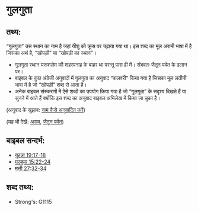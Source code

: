 # गुलगुता #

## तथ्य: ##

 “गुलगुता” उस स्थान का नाम है जहां यीशु को क्रूस पर चढ़ाया गया था। इस शब्द का मूल अरामी भाषा में है जिसका अर्थ है, “खोपड़ी” या “खोपड़ी का स्थान”। 

* गुलगुता स्थान यरूशलेम की शहरपनाह के बाहर था परन्तु पास ही में। संभवतः जैतून पर्वत के ढलान पर।
* बाइबल के कुछ अंग्रेजी अनुवादों में गुलगुता का अनुवाद “कलवरी” किया गया है जिसका मूल लतीनी भाषा में है जो “खोपड़ी” शब्द से आता है। 
* अनेक बाइबल संस्करणों में ऐसे शब्दों का उपयोग किया गया है जो “गुलगुता” के सदृश्य दिखते हैं या सुनने में आते हैं क्योंकि इस शब्द का अनुवाद बाइबल अभिलेख में किया जा चुका है। 

(अनुवाद के सुझाव: [नाम कैसे अनुवादित करें](rc://en/ta/man/translate/translate-names))

(यह भी देखें: [अराम](../names/aram.md), [जैतून पर्वत](../names/mountofolives.md))

## बाइबल सन्दर्भ: ##

* [यूहन्ना 19:17-18](rc://en/tn/help/jhn/19/17)
* [मरकुस 15:22-24](rc://en/tn/help/mrk/15/22)
* [मत्ती 27:32-34](rc://en/tn/help/mat/27/32)

## शब्द तथ्य: ##

* Strong's: G1115
